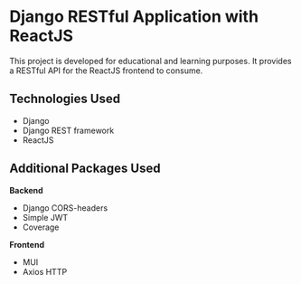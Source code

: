 # Django RESTful Application with ReactJS

This project is developed for educational and learning purposes. It provides a RESTful API for the ReactJS frontend to consume.


## Technologies Used

- Django
- Django REST framework
- ReactJS

## Additional Packages Used
 **Backend**
- Django CORS-headers
- Simple JWT
- Coverage

**Frontend**

- MUI
- Axios HTTP

